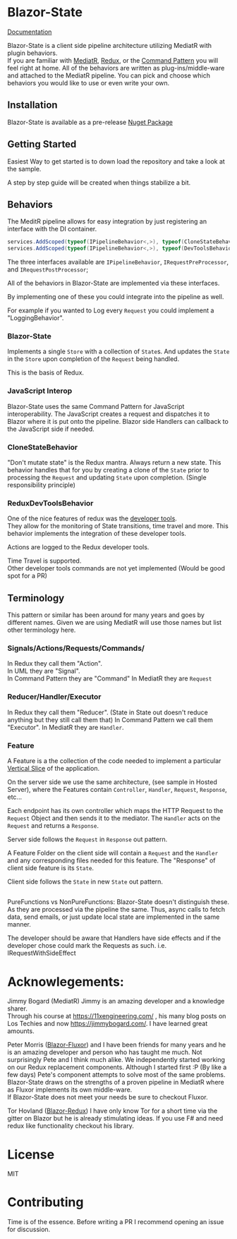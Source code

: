 # Blazor-State

[Documentation](https://timewarpengineering.github.io/blazor-state/)

Blazor-State is a client side pipeline architecture utilizing MediatR with plugin behaviors.  
If you are familiar with 
[MediatR](https://github.com/jbogard/MediatR]),
 [Redux](https://redux.js.org/), 
or the [Command Pattern](https://en.wikipedia.org/wiki/Command_pattern]) 
you will feel right at home.
All of the behaviors are written as plug-ins/middle-ware and attached to the MediatR pipeline. 
You can pick and choose which behaviors you would like to use or even write your own.

## Installation

Blazor-State is available as a pre-release [Nuget Package](https://www.nuget.org/packages/Blazor-State/)

## Getting Started

Easiest Way to get started is to down load the repository and take a look at the sample.

A step by step guide will be created when things stabilize a bit.

## Behaviors

The MeditR pipeline allows for easy integration 
by just registering an interface with the DI container.

```csharp
services.AddScoped(typeof(IPipelineBehavior<,>), typeof(CloneStateBehavior<,>));
services.AddScoped(typeof(IPipelineBehavior<,>), typeof(DevToolsBehavior<,>));
```
The three interfaces available are `IPipelineBehavior`, `IRequestPreProcessor`,
and `IRequestPostProcessor`;

All of the behaviors in Blazor-State are implemented via these interfaces.

By implementing one of these you could integrate into the pipeline as well.

For example if you wanted to Log every `Request` you could implement a "LoggingBehavior".

### Blazor-State 

Implements a single `Store` with a collection of `State`s.
And updates the `State` in the `Store` upon completion of 
the `Request` being handled.

This is the basis of Redux.

### JavaScript Interop
Blazor-State uses the same Command Pattern for JavaScript interoperability.
The JavaScript creates a request and dispatches it to Blazor where it is put onto the pipeline.
Blazor side Handlers can callback to the JavaScript side if needed.

### CloneStateBehavior

"Don't mutate state" is the Redux mantra. Always return a new state.
This behavior handles that for you by creating a clone of the `State` 
prior to processing the `Request`
and updating `State` upon completion.  (Single responsibility principle)


### ReduxDevToolsBehavior

One of the nice features of redux was the 
[developer tools](httpshttps://github.com/zalmoxisus/redux-devtools-extension).  
They allow for the monitoring of State transitions, time travel and more.
This behavior implements the integration of these developer tools. 

Actions are logged to the Redux developer tools.

Time Travel is supported.  
Other developer tools commands are not yet implemented (Would be good spot for a PR)


## Terminology

This pattern or similar has been around for many years and goes by different names.
Given we are using MediatR will use those names but list other terminology here.

### Signals/Actions/**Requests**/Commands/

In Redux they call them "Action".  
In UML they are "Signal".  
In Command Pattern they are "Command"
In MediatR they are `Request`

### Reducer/**Handler**/Executor

In Redux they call them "Reducer". 
(State in State out doesn't reduce anything but they still call them that)
In Command Pattern we call them "Executor".
In MediatR they are `Handler`.

### Feature

A Feature is a the collection of the code needed to implement a 
particular [Vertical Slice](https://jimmybogard.com/vertical-slice-architecture/)
of the application.  

On the server side we use the same architecture, 
(see sample in Hosted Server), where the Features contain 
`Controller`, `Handler`, `Request`, `Response`, etc...

Each endpoint has its own controller 
which maps the HTTP Request to the `Request` Object and then sends 
it to the mediator. 
The `Handler` acts on the `Request` and returns a `Response`. 

Server side follows the `Request` in `Response` out pattern.

A Feature Folder on the client side will contain a `Request` and the `Handler` 
and any corresponding files needed for this feature.
The "Response" of client side feature is its `State`.

Client side follows the `State` in new `State` out pattern.

## 
PureFunctions vs NonPureFunctions:
Blazor-State doesn't distinguish these.
As they are processed via the pipeline the same.
Thus, async calls to fetch data, send emails, or just update local state
are implemented in the same manner.

The developer should be aware that Handlers have side effects and 
if the developer chose could mark the Requests as such. i.e. IRequestWithSideEffect

# Acknowlegements:
Jimmy Bogard (MediatR) Jimmy is an amazing developer and a knowledge sharer.  
Through his course at https://11xengineering.com/ , 
his many blog posts on Los Techies and now https://jimmybogard.com/. 
I have learned great amounts.

Peter Morris ([Blazor-Fluxor](https://github.com/mrpmorris/blazor-fluxor)) and I 
have been friends for many years and he is an amazing developer and person who has taught me much.
Not surprisingly Pete and I think much alike. 
We independently started working on our Redux replacement
components. Although I started first :P (By like a few days)
Pete's component attempts to solve most of the same problems.
Blazor-State draws on the strengths of a proven pipeline in MediatR where as Fluxor 
implements its own middle-ware.  
If Blazor-State does not meet your needs be sure to checkout Fluxor.

Tor Hovland ([Blazor-Redux](https://github.com/torhovland/blazor-redux)) 
I have only know Tor for a short time via the gitter on Blazor but he is already stimulating ideas.
If you use F# and need redux like functionality checkout his library.

# License

MIT

# Contributing

Time is of the essence.  Before writing a PR I recommend opening an issue for discussion.